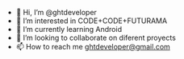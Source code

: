 - 👋 Hi, I’m @ghtdeveloper
- 👀 I’m interested in CODE+CODE+FUTURAMA
- 🌱 I’m currently learning Android
- 💞️ I’m looking to collaborate on diferent proyects
- 📫 How to reach me ghtdeveloper@gmail.com

<!---
ghtdeveloper/ghtdeveloper is a ✨ special ✨ repository because its `README.md` (this file) appears on your GitHub profile.
You can click the Preview link to take a look at your changes.
--->
